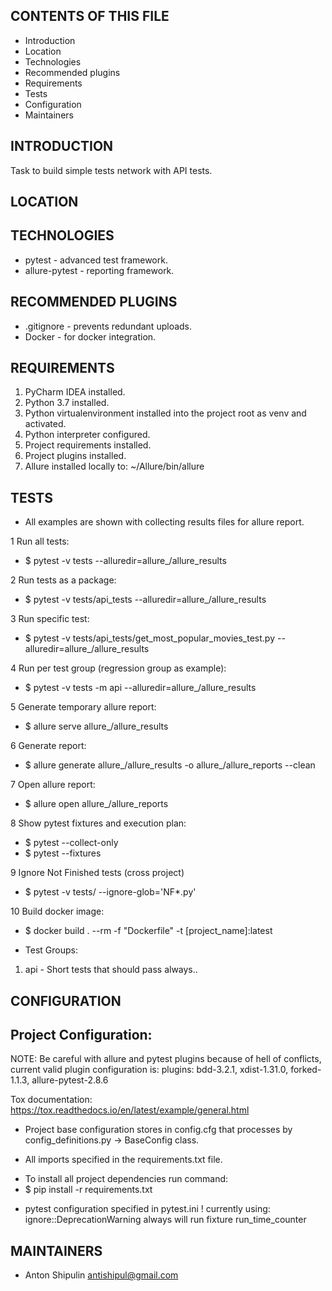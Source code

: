 
CONTENTS OF THIS FILE
---------------------

 * Introduction
 * Location
 * Technologies
 * Recommended plugins
 * Requirements
 * Tests
 * Configuration
 * Maintainers

INTRODUCTION
------------

Task to build simple tests network with API tests.

LOCATION
---------


TECHNOLOGIES
------------

- pytest - advanced test framework.
- allure-pytest - reporting framework.

RECOMMENDED PLUGINS
-------------------
- .gitignore - prevents redundant uploads.
- Docker - for docker integration.

REQUIREMENTS
------------

1. PyCharm IDEA installed.
2. Python 3.7 installed.
3. Python virtualenvironment installed into the project root as venv and activated.
4. Python interpreter configured.
5. Project requirements installed.
6. Project plugins installed.
7. Allure installed locally to: ~/Allure/bin/allure

TESTS
-----
* All examples are shown with collecting results files for allure report.

1 Run all tests:
* $ pytest -v tests --alluredir=allure_/allure_results

2 Run tests as a package:
* $ pytest -v tests/api_tests --alluredir=allure_/allure_results

3 Run specific test:
* $ pytest -v tests/api_tests/get_most_popular_movies_test.py  --alluredir=allure_/allure_results

4 Run per test group (regression group as example):
* $ pytest -v tests -m api --alluredir=allure_/allure_results

5 Generate temporary allure report:
* $ allure serve allure_/allure_results
  
6 Generate report:
* $ allure generate allure_/allure_results -o allure_/allure_reports --clean
  
7 Open allure report:
* $ allure open allure_/allure_reports

8 Show pytest fixtures and execution plan:
* $ pytest --collect-only
* $ pytest --fixtures

9 Ignore Not Finished tests (cross project)
* $ pytest -v tests/ --ignore-glob='NF*.py'

10 Build docker image: 
* $ docker build . --rm -f "Dockerfile" -t [project_name]:latest 

* Test Groups:

1. api - Short tests that should pass always..


CONFIGURATION
--------------

Project Configuration:
----------------------
NOTE:
Be careful with allure and pytest plugins because of hell of conflicts, current valid plugin configuration is:
plugins: bdd-3.2.1, xdist-1.31.0, forked-1.1.3, allure-pytest-2.8.6

Tox documentation:
https://tox.readthedocs.io/en/latest/example/general.html

- Project base configuration stores in config.cfg that processes by config_definitions.py -> BaseConfig class.

- All imports specified in the requirements.txt file.

* To install all project dependencies run command:
* $ pip install -r requirements.txt

- pytest configuration specified in pytest.ini
! currently using: ignore::DeprecationWarning
always will run fixture run_time_counter


MAINTAINERS
-----------

* Anton Shipulin <antishipul@gmail.com> 
